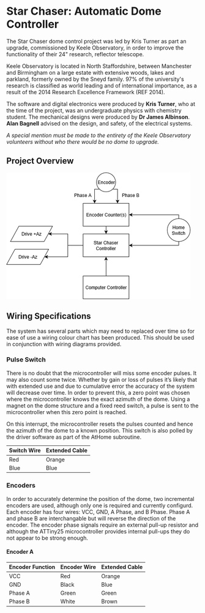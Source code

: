 # Star Chaser: Automatic Dome Controller

The Star Chaser dome control project was led by Kris Turner as part an upgrade, commissioned by Keele Observatory, in order to improve the functionality of their 24" research, reflector telescope.

Keele Observatory is located in North Staffordshire,  between Manchester and Birmingham on a large estate with extensive woods, lakes and parkland, formerly owned by the Sneyd family. 97% of the university's research is classified as world leading and of international importance, as a result of the 2014 Research Excellence Framework (REF 2014).

The software and digital electronics were produced by **Kris Turner**, who at the time of the project, was an undergraduate physics with chemistry student. The mechanical designs were produced by **Dr James Albinson**. **Alan Bagnell** advised on the design, and safety, of the electrical systems.

*A special mention must be made to the entirety of the Keele Observatory volunteers without who there would be no dome to upgrade.*

## Project Overview ##

![Schematic diagram of project](docs/diagram.png)

## Wiring Specifications ##
The system has several parts which may need to replaced over time so for ease of use a wiring colour chart has been produced. This should be used in conjunction with wiring diagrams provided.

### Pulse Switch ###
There is no doubt that the microcontroller will miss some encoder pulses. It may also count some twice. Whether by gain or loss of pulses it’s likely that with extended use and due to cumulative error the accuracy of the system will decrease over time. In order to prevent this, a zero point was chosen where the microcontroller knows the exact azimuth of the dome. Using a magnet on the dome structure and a fixed reed switch, a pulse is sent to the microcontroller when this zero point is reached.

On this interrupt, the microcontroller resets the pulses counted and hence the azimuth of the dome to a known position. This switch is also polled by the driver software as part of the AtHome subroutine.

| Switch Wire | Extended Cable |
| --- | --- |
| Red | Orange |
| Blue | Blue |

### Encoders ###
In order to accurately determine the position of the dome, two incremental encoders are used, although only one is required and currently configurd. Each encoder has four wires: VCC, GND, A Phase, and B Phase. Phase A and phase B are interchangable but will reverse the direction of the encoder. The encoder phase signals require an external pull-up resistor and although the ATTiny25 microcontroller provides internal pull-ups they do not appear to be strong enough.

#### Encoder A ####
| Encoder Function | Encoder Wire | Extended Cable |
| --- | --- | --- |
| VCC | Red | Orange |
| GND | Black | Blue |
| Phase A | Green | Green |
| Phase B | White | Brown |


